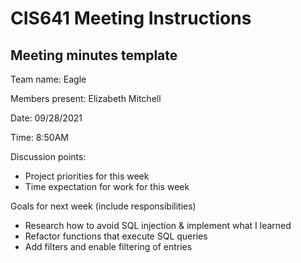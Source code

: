 # CIS641 Meeting Instructions

## Meeting minutes template

Team name: Eagle

Members present: Elizabeth Mitchell

Date: 09/28/2021

Time: 8:50AM

Discussion points: 

* Project priorities for this week
* Time expectation for work for this week

Goals for next week (include responsibilities)

* Research how to avoid SQL injection & implement what I learned
* Refactor functions that execute SQL queries
* Add filters and enable filtering of entries


